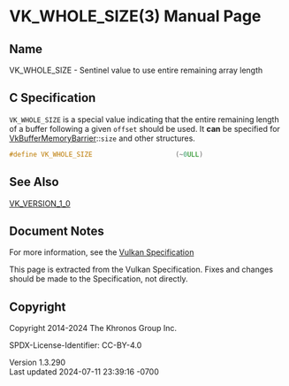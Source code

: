 # VK_WHOLE_SIZE(3) Manual Page

## Name

VK_WHOLE_SIZE - Sentinel value to use entire remaining array length



## <a href="#_c_specification" class="anchor"></a>C Specification

`VK_WHOLE_SIZE` is a special value indicating that the entire remaining
length of a buffer following a given `offset` should be used. It **can**
be specified for
[VkBufferMemoryBarrier](https://registry.khronos.org/vulkan/specs/1.3-extensions/man/html/VkBufferMemoryBarrier.html)::`size` and other
structures.

``` c
#define VK_WHOLE_SIZE                     (~0ULL)
```

## <a href="#_see_also" class="anchor"></a>See Also

[VK_VERSION_1_0](https://registry.khronos.org/vulkan/specs/1.3-extensions/man/html/VK_VERSION_1_0.html)

## <a href="#_document_notes" class="anchor"></a>Document Notes

For more information, see the <a
href="https://registry.khronos.org/vulkan/specs/1.3-extensions/html/vkspec.html#VK_WHOLE_SIZE"
target="_blank" rel="noopener">Vulkan Specification</a>

This page is extracted from the Vulkan Specification. Fixes and changes
should be made to the Specification, not directly.

## <a href="#_copyright" class="anchor"></a>Copyright

Copyright 2014-2024 The Khronos Group Inc.

SPDX-License-Identifier: CC-BY-4.0

Version 1.3.290  
Last updated 2024-07-11 23:39:16 -0700
